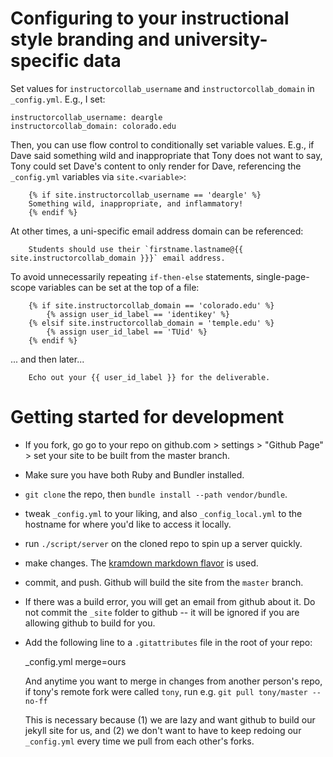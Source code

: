 # Configuring to your instructional style branding and university-specific data

Set values for `instructorcollab_username` and `instructorcollab_domain` in `_config.yml`. E.g., I set:

```
instructorcollab_username: deargle
instructorcollab_domain: colorado.edu
```

Then, you can use flow control to conditionally set variable values. E.g., if Dave said something wild and inappropriate that Tony does not want to say,
Tony could set Dave's content to only render for Dave, referencing the `_config.yml` variables via `site.<variable>`:


        {% if site.instructorcollab_username == 'deargle' %}
        Something wild, inappropriate, and inflammatory!
        {% endif %}


At other times, a uni-specific email address domain can be referenced:

        Students should use their `firstname.lastname@{{ site.instructorcollab_domain }}}` email address.


To avoid unnecessarily repeating `if-then-else` statements, single-page-scope variables can be set at the top of a file:

        {% if site.instructorcollab_domain == 'colorado.edu' %}
            {% assign user_id_label == 'identikey' %}
        {% elsif site.instructorcollab_domain = 'temple.edu' %}
            {% assign user_id_label == 'TUid' %}
        {% endif %}

... and then later...

        Echo out your {{ user_id_label }} for the deliverable.



# Getting started for development


* If you fork, go go to your repo on github.com > settings > "Github Page" > set your site to be built from the master branch.

* Make sure you have both Ruby and Bundler installed.

* `git clone` the repo, then `bundle install --path vendor/bundle`.

* tweak `_config.yml` to your liking, and also `_config_local.yml` to the hostname for where you'd like to access
it locally.

* run `./script/server` on the cloned repo to spin up a server quickly.

* make changes. The [kramdown markdown flavor](https://kramdown.gettalong.org/quickref.html) is used.
    
* commit, and push. Github will build the site from the `master` branch.

* If there was a build error, you will get an email from github about it. Do not commit the `_site` folder
to github -- it will be ignored if you are allowing github to build for you.

* Add the following line to a `.gitattributes` file in the root of your repo:

    _config.yml merge=ours
    
  And anytime you want to merge in changes from another person's repo, if tony's remote fork were called `tony`, run e.g. `git pull tony/master --no-ff`
  
  This is necessary because (1) we are lazy and want github to build our jekyll site for us, and (2) we don't want to have to keep redoing our `_config.yml` every time we pull from each other's forks.

